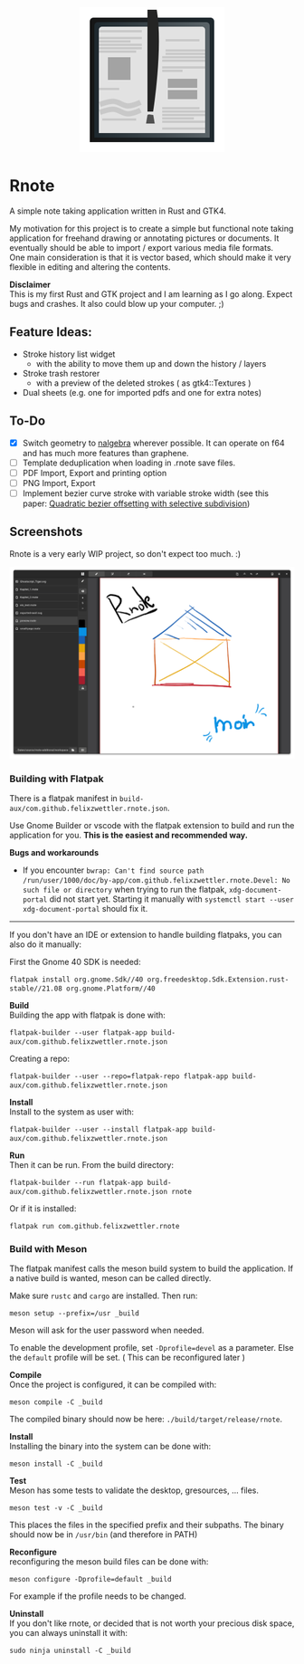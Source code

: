 
<div align="center">
<img src="resources/icons/scalable/apps/app.svg" width="256"></img>
</div>

# Rnote
A simple note taking application written in Rust and GTK4.

My motivation for this project is to create a simple but functional note taking application for freehand drawing or annotating pictures or documents. It eventually should be able to import / export various media file formats.  
One main consideration is that it is vector based, which should make it very flexible in editing and altering the contents.

**Disclaimer**  
This is my first Rust and GTK project and I am learning as I go along. Expect bugs and crashes. It also could blow up your computer. ;)

## Feature Ideas:
* Stroke history list widget
    * with the ability to move them up and down the history / layers
* Stroke trash restorer
    *  with a preview of the deleted strokes ( as gtk4::Textures )
* Dual sheets (e.g. one for imported pdfs and one for extra notes)

## To-Do
- [x] Switch geometry to [nalgebra](https://crates.io/crates/nalgebra) wherever possible. It can operate on f64 and has much more features than graphene.
- [ ] Template deduplication when loading in .rnote save files.
- [ ] PDF Import, Export and printing option
- [ ] PNG Import, Export
- [ ] Implement bezier curve stroke with variable stroke width (see this paper: [Quadratic bezier offsetting with selective subdivision](https://microbians.com/math/Gabriel_Suchowolski_Quadratic_bezier_offsetting_with_selective_subdivision.pdf))

## Screenshots
Rnote is a very early WIP project, so don't expect too much. :)

![2021-08-10-rnote.jpg](./resources/screenshots/main-window.png)

### Building with Flatpak
There is a flatpak manifest in `build-aux/com.github.felixzwettler.rnote.json`.

Use Gnome Builder or vscode with the flatpak extension to build and run the application for you. **This is the easiest and recommended way.**

**Bugs and workarounds**

- If you encounter `bwrap: Can't find source path /run/user/1000/doc/by-app/com.github.felixzwettler.rnote.Devel: No such file or directory` when trying to run the flatpak, `xdg-document-portal` did not start yet. Starting it manually with `systemctl start --user xdg-document-portal` should fix it.

--- 

If you don't have an IDE or extension to handle building flatpaks, you can also do it manually:

First the Gnome 40 SDK is needed:
```
flatpak install org.gnome.Sdk//40 org.freedesktop.Sdk.Extension.rust-stable//21.08 org.gnome.Platform//40
```

**Build**  
Building the app with flatpak is done with:
```
flatpak-builder --user flatpak-app build-aux/com.github.felixzwettler.rnote.json
```

Creating a repo:

```
flatpak-builder --user --repo=flatpak-repo flatpak-app build-aux/com.github.felixzwettler.rnote.json

```


**Install**  
Install to the system as user with:
```
flatpak-builder --user --install flatpak-app build-aux/com.github.felixzwettler.rnote.json
```

**Run**  
Then it can be run.
From the build directory:
```
flatpak-builder --run flatpak-app build-aux/com.github.felixzwettler.rnote.json rnote
```

Or if it is installed:
```
flatpak run com.github.felixzwettler.rnote
```

### Build with Meson
The flatpak manifest calls the meson build system to build the application.
If a native build is wanted, meson can be called directly.

Make sure `rustc` and `cargo` are installed. Then run:

```
meson setup --prefix=/usr _build
```
Meson will ask for the user password when needed.

To enable the development profile, set `-Dprofile=devel` as a parameter. Else the `default` profile will be set. ( This can be reconfigured later )

**Compile**  
Once the project is configured, it can be compiled with:

```
meson compile -C _build
```

The compiled binary should now be here: `./build/target/release/rnote`.

**Install**  
Installing the binary into the system can be done with:

```
meson install -C _build
```

**Test**  
Meson has some tests to validate the desktop, gresources, ... files.
```
meson test -v -C _build
```

This places the files in the specified prefix and their subpaths. The binary should now be in `/usr/bin` (and therefore in PATH)

**Reconfigure**  
reconfiguring the meson build files can be done with:

```
meson configure -Dprofile=default _build
```

For example if the profile needs to be changed.


**Uninstall**  
If you don't like rnote, or decided that is not worth your precious disk space, you can always uninstall it with:

```
sudo ninja uninstall -C _build
```